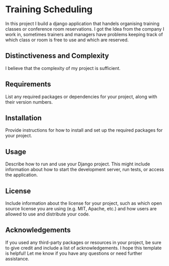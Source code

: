 # Training Scheduling

In this project I build a django application that handels organising training classes or conference room reservations.
I got the Idea from the company I work in, sometimes trainers and managers have problems keeping track of which class or room is free to use and which are reserved.

## Distinctiveness and Complexity

I believe that the complexity of my project is sufficient.

## Requirements

List any required packages or dependencies for your project, along with their version numbers.

## Installation

Provide instructions for how to install and set up the required packages for your project.

## Usage

Describe how to run and use your Django project. This might include information about how to start the development server, run tests, or access the application.

## License

Include information about the license for your project, such as which open source license you are using (e.g. MIT, Apache, etc.) and how users are allowed to use and distribute your code.

## Acknowledgements

If you used any third-party packages or resources in your project, be sure to give credit and include a list of acknowledgements.
I hope this template is helpful! Let me know if you have any questions or need further assistance.
